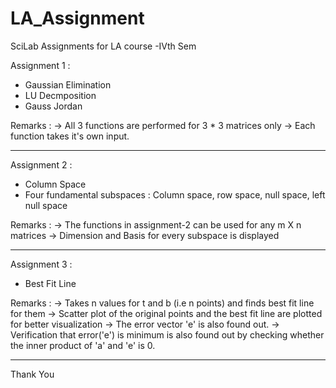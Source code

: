 # LA_Assignment
SciLab Assignments for LA course -IVth Sem

Assignment 1 :

- Gaussian Elimination
- LU Decmposition
- Gauss Jordan

Remarks :
   -> All 3 functions are performed for 3 * 3 matrices only
   -> Each function takes it's own input.
   
-----------------------------------------------------------------------------------------   
Assignment 2 :

- Column Space
- Four fundamental subspaces : Column space, row space, null space, left null space

Remarks :
  -> The functions in assignment-2 can be used for any m X n matrices
  -> Dimension and Basis for every subspace is displayed
  
 ----------------------------------------------------------------------------------------- 

Assignment 3 :

- Best Fit Line

Remarks :
  -> Takes n values for t and b (i.e n points) and finds best fit line for them
  -> Scatter plot of the original points and the best fit line are plotted for better visualization
  -> The error vector 'e' is also found out.
  -> Verification that error('e') is minimum is also found out by checking whether the inner product of 'a' and 'e' is 0.
  

-----------------------------------------------------------------------------------------
Thank You

